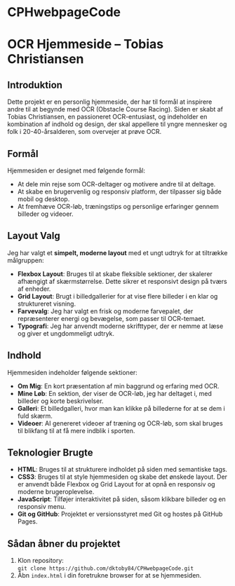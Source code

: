 # CPHwebpageCode
# OCR Hjemmeside – Tobias Christiansen

## Introduktion
Dette projekt er en personlig hjemmeside, der har til formål at inspirere andre til at begynde med OCR (Obstacle Course Racing). Siden er skabt af Tobias Christiansen, en passioneret OCR-entusiast, og indeholder en kombination af indhold og design, der skal appellere til yngre mennesker og folk i 20-40-årsalderen, som overvejer at prøve OCR.

## Formål
Hjemmesiden er designet med følgende formål:
- At dele min rejse som OCR-deltager og motivere andre til at deltage.
- At skabe en brugervenlig og responsiv platform, der tilpasser sig både mobil og desktop.
- At fremhæve OCR-løb, træningstips og personlige erfaringer gennem billeder og videoer.

## Layout Valg
Jeg har valgt et **simpelt, moderne layout** med et ungt udtryk for at tiltrække målgruppen:
- **Flexbox Layout**: Bruges til at skabe fleksible sektioner, der skalerer afhængigt af skærmstørrelse. Dette sikrer et responsivt design på tværs af enheder.
- **Grid Layout**: Brugt i billedgallerier for at vise flere billeder i en klar og struktureret visning.
- **Farvevalg**: Jeg har valgt en frisk og moderne farvepalet, der repræsenterer energi og bevægelse, som passer til OCR-temaet.
- **Typografi**: Jeg har anvendt moderne skrifttyper, der er nemme at læse og giver et ungdommeligt udtryk.

## Indhold
Hjemmesiden indeholder følgende sektioner:
- **Om Mig**: En kort præsentation af min baggrund og erfaring med OCR.
- **Mine Løb**: En sektion, der viser de OCR-løb, jeg har deltaget i, med billeder og korte beskrivelser.
- **Galleri**: Et billedgalleri, hvor man kan klikke på billederne for at se dem i fuld skærm.
- **Videoer**: AI genereret videoer af træning og OCR-løb, som skal bruges til blikfang til at få mere indblik i sporten.

## Teknologier Brugte
- **HTML**: Bruges til at strukturere indholdet på siden med semantiske tags.
- **CSS3**: Bruges til at style hjemmesiden og skabe det ønskede layout. Der er anvendt både Flexbox og Grid Layout for at opnå en responsiv og moderne brugeroplevelse.
- **JavaScript**: Tilføjer interaktivitet på siden, såsom klikbare billeder og en responsiv menu.
- **Git og GitHub**: Projektet er versionsstyret med Git og hostes på GitHub Pages.

## Sådan åbner du projektet
1. Klon repository:  
   `git clone https://github.com/dktoby84/CPHwebpageCode.git`
2. Åbn `index.html` i din foretrukne browser for at se hjemmesiden.


